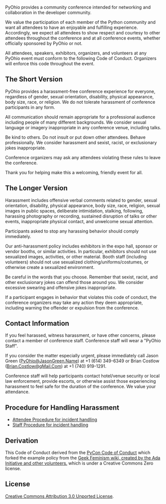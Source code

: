 PyOhio provides a community conference intended for networking and collaboration in the developer community.

We value the participation of each member of the Python community and want all attendees to have an enjoyable and fulfilling experience. Accordingly, we expect all attendees to show respect and courtesy to other attendees throughout the conference and at all conference events, whether officially sponsored by PyOhio or not.

All attendees, speakers, exhibitors, organizers, and volunteers at any PyOhio event must conform to the following Code of Conduct. Organizers will enforce this code throughout the event.

The Short Version
-----------------

PyOhio provides a harassment-free conference experience for everyone, regardless of gender, sexual orientation, disability, physical appearance, body size, race, or religion. We do not tolerate harassment of conference participants in any form.

All communication should remain appropriate for a professional audience including people of many different backgrounds. We consider sexual language or imagery inappropriate in any conference venue, including talks.

Be kind to others. Do not insult or put down other attendees. Behave professionally. We consider harassment and sexist, racist, or exclusionary jokes inappropriate.

Conference organizers may ask any attendees violating these rules to leave the conference.

Thank you for helping make this a welcoming, friendly event for all.

The Longer Version
------------------

Harassment includes offensive verbal comments related to gender, sexual orientation, disability, physical appearance, body size, race, religion, sexual images in public spaces, deliberate intimidation, stalking, following, harassing photography or recording, sustained disruption of talks or other events, inappropriate physical contact, and unwelcome sexual attention.

Participants asked to stop any harassing behavior should comply immediately.

Our anti-harassment policy includes exhibitors in the expo hall, sponsor or vendor booths, or similar activities. In particular, exhibitors should not use sexualized images, activities, or other material. Booth staff (including volunteers) should not use sexualized clothing/uniforms/costumes, or otherwise create a sexualized environment.

Be careful in the words that you choose. Remember that sexist, racist, and other exclusionary jokes can offend those around you. We consider excessive swearing and offensive jokes inappropriate.

If a participant engages in behavior that violates this code of conduct, the conference organizers may take any action they deem appropriate, including warning the offender or expulsion from the conference.

Contact Information
-------------------

If you feel harassed, witness harassment, or have other concerns, please contact a member of conference staff. Conference staff will wear a "PyOhio Staff".

If you consider the matter especially urgent, please immediately call Jason Green (PyOhio@JasonGreen.Name) at +1 (614) 349-6349 or Brian Costlow (Brian.Costlow@gMail.Com) at +1 (740) 919-1291.

Conference staff will help participants contact hotel/venue security or local law enforcement, provide escorts, or otherwise assist those experiencing harassment to feel safe for the duration of the conference. We value your attendance.

Procedure for Handling Harassment
------------------------------------------
- [Attendee Procedure for incident handling](/harassment-incidents/)
- [Staff Procedure for incident handling](/harassment-incidents-staff/)


Derivation
----------
This Code of Conduct derived from the [PyCon Code of Conduct](https://github.com/python/pycon-code-of-conduct/blob/master/code_of_conduct.md) which forked the example policy from the [Geek Feminism wiki, created by the Ada Initiative and other volunteers.](http://geekfeminism.wikia.com/wiki/Conference_anti-harassment/Policy) which is under a Creative Commons Zero license.

License
-------
[Creative Commons Attribution 3.0 Unported License](http://creativecommons.org/licenses/by/3.0/).
